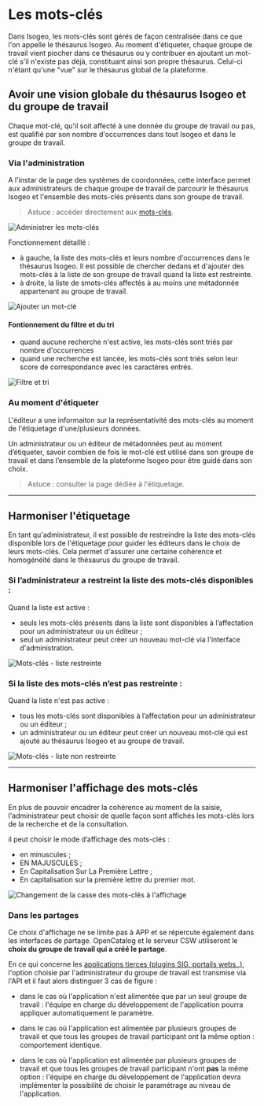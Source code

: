 # Les mots-clés

Dans Isogeo, les mots-clés sont gérés de façon centralisée dans ce que l'on appelle le thésaurus Isogeo. Au moment d'étiqueter, chaque groupe de travail vient piocher dans ce thésaurus ou y contribuer en ajoutant un mot-clé s'il n'existe pas déjà, constituant ainsi son propre thésaurus. Celui-ci n'étant qu'une "vue" sur le thésaurus global de la plateforme.

## Avoir une vision globale du thésaurus Isogeo et du groupe de travail

Chaque mot-clé, qu'il soit affecté à une donnée du groupe de travail ou pas, est qualifié par son nombre d'occurrences dans tout Isogeo et dans le groupe de travail.


### Via l'administration

A l'instar de la page des systèmes de coordonnées, cette interface permet aux administrateurs de chaque groupe de travail de parcourir le thésaurus Isogeo et l'ensemble des mots-clés présents dans son groupe de travail.

> Astuce : accéder directement aux [mots-clés](https://app.isogeo.com/admin/keywords).

![Administrer les mots-clés](/images/adm_keywords_occurs.png "Administrer les mots-clés")

Fonctionnement détaillé :

* à gauche, la liste des mots-clés et leurs nombre d'occurrences dans le thésaurus Isogeo. Il est possible de chercher dedans et d'ajouter des mots-clés à la liste de son groupe de travail quand la liste est restreinte.
* à droite, la liste de smots-clés affectés à au moins une métadonnée appartenant au groupe de travail.

![Ajouter un mot-clé](/images/adm_keywords_restricted_addToIsogeo.gif "Ajouter un mot-clé à son groupe de travail à partir du thésaurus Isogeo")

#### Fontionnement du filtre et du tri

* quand aucune recherche n'est active, les mots-clés sont triés par nombre d'occurrences
* quand une recherche est lancée, les mots-clés sont triés selon leur score de correspondance avec les caractères entrés.

![Filtre et tri](/images/adm_keywords_filtrer_order.gif "Comprendre le fonctionnement du tri et du filtre par recherche dynamique")

### Au moment d'étiqueter

L'éditeur a une informaiton sur la représentativité des mots-clés au moment de l'étiquetage d'une/plusieurs données.

Un administrateur ou un éditeur de métadonnées peut au moment d’étiqueter, savoir combien de fois le mot-clé est utilisé dans son groupe de travail et dans l’ensemble de la plateforme Isogeo pour être guidé dans son choix.

> Astuce : consulter la page dédiée à l'étiquetage.

____

## Harmoniser l'étiquetage

En tant qu'administrateur, il est possible de restreindre la liste des mots-clés disponible lors de l'étiquetage pour guider les éditeurs dans le choix de leurs mots-clés. Cela permet d'assurer une certaine cohérence et homogénéité dans le thésaurus du groupe de travail.

### Si l’administrateur a restreint la liste des mots-clés disponibles :

Quand la liste est active :
* seuls les mots-clés présents dans la liste sont disponibles à l’affectation pour un administrateur ou un éditeur ;
* seul un administrateur peut créer un nouveau mot-clé via l'interface d'administration.

![Mots-clés - liste restreinte](/images/inv_edit_tags_keywords_restricted.gif "Créer un nouveau mot-clé quand la liste est restreinte")

### Si la liste des mots-clés n’est pas restreinte :

Quand la liste n'est pas active :
* tous les mots-clés sont disponibles à l’affectation pour un administrateur ou un éditeur ;
* un administrateur ou un éditeur peut créer un nouveau mot-clé qui est ajouté au thésaurus Isogeo et au groupe de travail.

![Mots-clés - liste non restreinte](/images/inv_edit_tags_keywords.gif "Créer un nouveau mot-clé quand la liste n'est pas restreinte")

____

## Harmoniser l'affichage des mots-clés

En plus de pouvoir encadrer la cohérence au moment de la saisie, l'administrateur peut choisir de quelle façon sont affichés les mots-clés lors de la recherche et de la consultation.

il peut choisir le mode d’affichage des mots-clés :
* en minuscules ;
* EN MAJUSCULES ;
* En Capitalisation Sur La Première Lettre ;
* En capitalisation sur la première lettre du premier mot.

![Changement de la casse des mots-clés à l'affichage](/images/adm_keywords_case_switch.gif "Différentes options de la casse de l'affichage des mots-clés")

### Dans les partages

Ce choix d'affichage ne se limite pas à APP et se répercute également dans les interfaces de partage. OpenCatalog et le serveur CSW utiliseront le **choix du groupe de travail qui a créé le partage**.

En ce qui concerne les [applications tierces (plugins SIG, portails webs..)](/features/publish/usages_api.html), l'option choisie par l'administrateur du groupe de travail est transmise via l'API et il faut alors distinguer 3 cas de figure :

* dans le cas où l'application n'est alimentée que par un seul groupe de travail : l'équipe en charge du développement de l'application pourra appliquer automatiquement le paramètre.

* dans le cas où l'application est alimentée par plusieurs groupes de travail et que tous les groupes de travail participant ont la même option : comportement identique.

* dans le cas où l'application est alimentée par plusieurs groupes de travail et que tous les groupes de travail participant n'ont **pas** la même option : l'équipe en charge du développement de l'application devra implémenter la possibilité de choisir le paramétrage au niveau de l'application.
